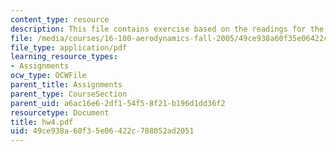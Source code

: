 ```yaml
---
content_type: resource
description: This file contains exercise based on the readings for the assignments.
file: /media/courses/16-100-aerodynamics-fall-2005/49ce938a60f35e06422c788052ad2051_hw4.pdf
file_type: application/pdf
learning_resource_types:
- Assignments
ocw_type: OCWFile
parent_title: Assignments
parent_type: CourseSection
parent_uid: a6ac16e6-2df1-54f5-8f21-b196d1dd36f2
resourcetype: Document
title: hw4.pdf
uid: 49ce938a-60f3-5e06-422c-788052ad2051
---
```

